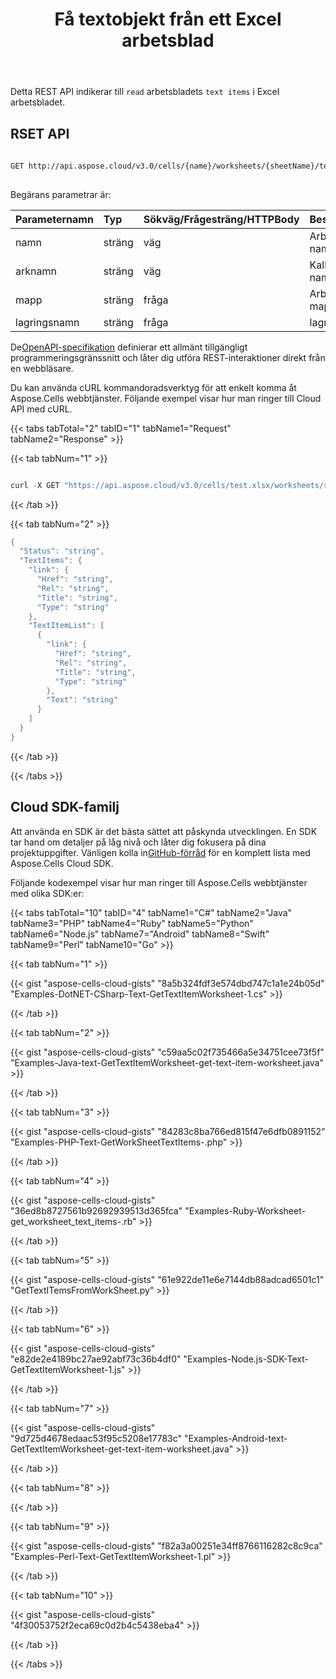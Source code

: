 ﻿---
title: Få textobjekt från ett Excel arbetsblad
second_title: Aspose.Cells Cloud Documen
linktitle: Kom i arbetsskor
type: docs
url: /sv/worksheets/get-text-items/
aliases: [/get-text-items-from-a-worksheet/]
weight: 20
keywords: Get text from Microsoft Excel (XLS, XLSX, XLSM, XLSB) and Open Document Spreadsheet (ODS) worksheet
description: Aspose.Cells Cloud REST API stöd för att hämta text från kalkylbladet Excel. SDK stöder olika utvecklingsspråk. De inkluderar Android, C#, Go, Java, NodeJS, Perl, PHP, Python, Ruby och swift
kwords: Excel, Office Cloud, REST API, Spreadsheet, PDF, CSV, Json, Markdwon, Hämta textobjekt från ett Excel kalkylblad
---
Detta REST API indikerar till `read` arbetsbladets `text items` i Excel arbetsbladet.
 
## RSET API
 
```bash
 
GET http://api.aspose.cloud/v3.0/cells/{name}/worksheets/{sheetName}/textItems
 
```
 Begärans parametrar är:
 
| Parameternamn| Typ| Sökväg/Frågesträng/HTTPBody|Beskrivning|
|:- |:- |:- |:- |
| namn| sträng| väg| Arbetsbokens namn.|
| arknamn| sträng| väg| Kalkylbladets namn.|
| mapp| sträng| fråga| Arbetsbokens mapp.|
| lagringsnamn| sträng| fråga| lagringsnamn.|
 
 De[OpenAPI-specifikation](https://apireference.aspose.cloud/cells/#/Worksheets/GetWorksheetTextItems) definierar ett allmänt tillgängligt programmeringsgränssnitt och låter dig utföra REST-interaktioner direkt från en webbläsare.
 
Du kan använda cURL kommandoradsverktyg för att enkelt komma åt Aspose.Cells webbtjänster. Följande exempel visar hur man ringer till Cloud API med cURL.

{{< tabs tabTotal="2" tabID="1" tabName1="Request" tabName2="Response" >}}

{{< tab tabNum="1" >}}

```java

curl -X GET "https://api.aspose.cloud/v3.0/cells/test.xlsx/worksheets/sheet1/textItems" -H "accept: application/json"

```

{{< /tab >}}

{{< tab tabNum="2" >}}

```java
{
  "Status": "string",
  "TextItems": {
    "link": {
      "Href": "string",
      "Rel": "string",
      "Title": "string",
      "Type": "string"
    },
    "TextItemList": [
      {
        "link": {
          "Href": "string",
          "Rel": "string",
          "Title": "string",
          "Type": "string"
        },
        "Text": "string"
      }
    ]
  }
}

```

{{< /tab >}}

{{< /tabs >}}
## Cloud SDK-familj
 
 Att använda en SDK är det bästa sättet att påskynda utvecklingen. En SDK tar hand om detaljer på låg nivå och låter dig fokusera på dina projektuppgifter. Vänligen kolla in[GitHub-förråd](https://github.com/aspose-cells-cloud) för en komplett lista med Aspose.Cells Cloud SDK.
 
Följande kodexempel visar hur man ringer till Aspose.Cells webbtjänster med olika SDK:er:
 
 

{{< tabs tabTotal="10" tabID="4" tabName1="C#" tabName2="Java" tabName3="PHP" tabName4="Ruby" tabName5="Python" tabName6="Node.js" tabName7="Android" tabName8="Swift" tabName9="Perl" tabName10="Go" >}}

{{< tab tabNum="1" >}}

{{< gist "aspose-cells-cloud-gists" "8a5b324fdf3e574dbd747c1a1e24b05d" "Examples-DotNET-CSharp-Text-GetTextItemWorksheet-1.cs" >}}

{{< /tab >}}

{{< tab tabNum="2" >}}

{{< gist "aspose-cells-cloud-gists" "c59aa5c02f735466a5e34751cee73f5f" "Examples-Java-text-GetTextItemWorksheet-get-text-item-worksheet.java" >}}

{{< /tab >}}

{{< tab tabNum="3" >}}

{{< gist "aspose-cells-cloud-gists" "84283c8ba766ed815f47e6dfb0891152" "Examples-PHP-Text-GetWorkSheetTextItems-.php" >}}

{{< /tab >}}

{{< tab tabNum="4" >}}

{{< gist "aspose-cells-cloud-gists" "36ed8b8727561b92692939513d365fca" "Examples-Ruby-Worksheet-get_worksheet_text_items-.rb" >}}

{{< /tab >}}

{{< tab tabNum="5" >}}

{{< gist "aspose-cells-cloud-gists" "61e922de11e6e7144db88adcad6501c1" "GetTextITemsFromWorkSheet.py" >}}

{{< /tab >}}

{{< tab tabNum="6" >}}

{{< gist "aspose-cells-cloud-gists" "e82de2e4189bc27ae92abf73c36b4df0" "Examples-Node.js-SDK-Text-GetTextItemWorksheet-1.js" >}}

{{< /tab >}}

{{< tab tabNum="7" >}}

{{< gist "aspose-cells-cloud-gists" "9d725d4678edaac53f95c5208e17783c" "Examples-Android-text-GetTextItemWorksheet-get-text-item-worksheet.java" >}}

{{< /tab >}}

{{< tab tabNum="8" >}}

{{< /tab >}}

{{< tab tabNum="9" >}}

{{< gist "aspose-cells-cloud-gists" "f82a3a00251e34ff8766116282c8c9ca" "Examples-Perl-Text-GetTextItemWorksheet-1.pl" >}}

{{< /tab >}}

{{< tab tabNum="10" >}}

{{< gist "aspose-cells-cloud-gists" "4f30053752f2eca69c0d2b4c5438eba4" >}}

{{< /tab >}}

{{< /tabs >}}
